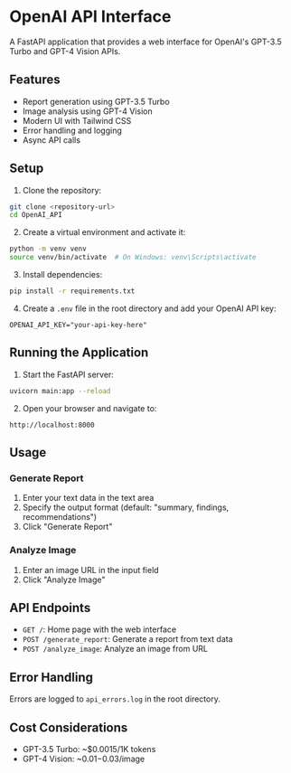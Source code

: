 # OpenAI API Interface

A FastAPI application that provides a web interface for OpenAI's GPT-3.5 Turbo and GPT-4 Vision APIs.

## Features

- Report generation using GPT-3.5 Turbo
- Image analysis using GPT-4 Vision
- Modern UI with Tailwind CSS
- Error handling and logging
- Async API calls

## Setup

1. Clone the repository:
```bash
git clone <repository-url>
cd OpenAI_API
```

2. Create a virtual environment and activate it:
```bash
python -m venv venv
source venv/bin/activate  # On Windows: venv\Scripts\activate
```

3. Install dependencies:
```bash
pip install -r requirements.txt
```

4. Create a `.env` file in the root directory and add your OpenAI API key:
```
OPENAI_API_KEY="your-api-key-here"
```

## Running the Application

1. Start the FastAPI server:
```bash
uvicorn main:app --reload
```

2. Open your browser and navigate to:
```
http://localhost:8000
```

## Usage

### Generate Report
1. Enter your text data in the text area
2. Specify the output format (default: "summary, findings, recommendations")
3. Click "Generate Report"

### Analyze Image
1. Enter an image URL in the input field
2. Click "Analyze Image"

## API Endpoints

- `GET /`: Home page with the web interface
- `POST /generate_report`: Generate a report from text data
- `POST /analyze_image`: Analyze an image from URL

## Error Handling

Errors are logged to `api_errors.log` in the root directory.

## Cost Considerations

- GPT-3.5 Turbo: ~$0.0015/1K tokens
- GPT-4 Vision: ~$0.01-$0.03/image 